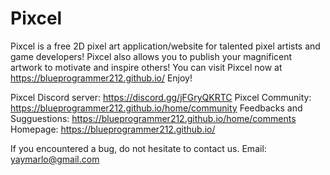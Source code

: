 # Pixcel
Pixcel is a free 2D pixel art application/website for talented pixel artists and game developers! Pixcel also allows you to publish your magnificent artwork to motivate and inspire others! You can visit Pixcel now at https://blueprogrammer212.github.io/ Enjoy!

Pixcel Discord server: https://discord.gg/jFGryQKRTC
Pixcel Community: https://blueprogrammer212.github.io/home/community
Feedbacks and Sugguestions: https://blueprogrammer212.github.io/home/comments
Homepage: https://blueprogrammer212.github.io/

If you encountered a bug, do not hesitate to contact us. Email: yaymarlo@gmail.com